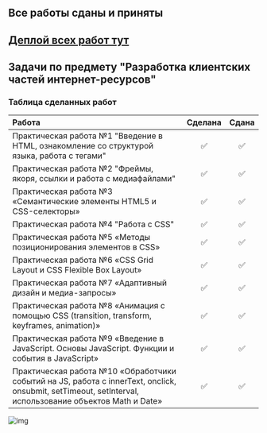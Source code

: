 ## Все работы сданы и приняты
## [Деплой всех работ тут](https://degtyarev02.github.io/MIREA_WEB/)
## Задачи по предмету "Разработка клиентских частей интернет-ресурсов"
### Таблица сделанных работ
| Работа      |    Сделана   |     Сдана     |
| :---        |    :----:    |     :---:     |
| Практическая работа №1 "Введение в HTML, ознакомление со структурой языка, работа с тегами"       | ✅|✅|
| Практическая работа №2 "Фреймы, якоря, ссылки и работа с медиафайлами"                            | ✅|✅|
| Практическая работа №3 «Семантические элементы HTML5 и CSS-селекторы»                             | ✅|✅|
| Практическая работа №4 "Работа с CSS"                                                             | ✅|✅|
| Практическая работа №5 «Методы позиционирования элементов в CSS»                                  | ✅|✅|
| Практическая работа №6 «CSS Grid Layout и CSS Flexible Box Layout»                                | ✅|✅|
| Практическая работа №7 «Адаптивный дизайн и медиа-запросы»                                        | ✅|✅|
| Практическая работа №8 «Анимация с помощью CSS (transition, transform, keyframes, animation)»     | ✅|✅|
| Практическая работа №9 «Введение в JavaScript. Основы JavaScript. Функции и события в JavaScript» | ✅|✅|
| Практическая работа №10 «Обработчики событий на JS, работа с innerText, onclick, onsubmit, setTimeout, setInterval, использование объектов Math и Date» | ✅|✅|




![img](https://media2.giphy.com/media/yYSSBtDgbbRzq/giphy.gif?cid=ecf05e47gdihufmx7yvl1pij9zipaoacjoxndpxsoo79uo2r&rid=giphy.gif&ct=g)
